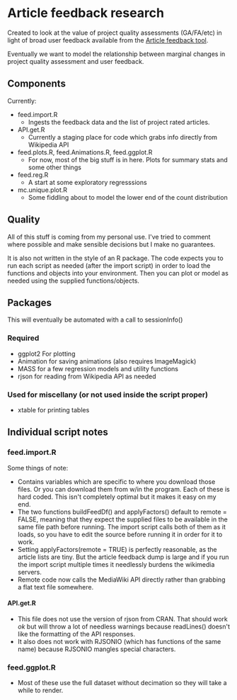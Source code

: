 # Article feedback research 

Created to look at the value of project quality assessments (GA/FA/etc) in light of broad user feedback available from the [Article feedback tool](http://en.wikipedia.org/wiki/Wikipedia:Article_Feedback_Tool).

Eventually we want to model the relationship between marginal changes in project quality assessment and user feedback.

## Components

Currently:

 - feed.import.R 
 	- Ingests the feedback data and the list of project rated articles. 
 - API.get.R
 	- Currently a staging place for code which grabs info directly from Wikipedia API
 - feed.plots.R, feed.Animations.R, feed.ggplot.R
 	- For now, most of the big stuff is in here. Plots for summary stats and some other things
 - feed.reg.R 
 	- A start at some exploratory regresssions
 - mc.unique.plot.R
 	- Some fiddling about to model the lower end of the count distribution

## Quality

All of this stuff is coming from my personal use. I've tried to comment where possible and make sensible decisions but I make no guarantees.

It is also not written in the style of an R package. The code expects you to run each script as needed (after the import script) in order to load the functions and objects into your environment. Then you can plot or model as needed using the supplied functions/objects.

## Packages

This will eventually be automated with a call to sessionInfo()

### Required

- ggplot2 For plotting
- Animation for saving animations (also requires ImageMagick)
- MASS for a few regression models and utility functions
- rjson for reading from Wikipedia API as needed

### Used for miscellany (or not used inside the script proper)

- xtable for printing tables

## Individual script notes

### feed.import.R

Some things of note:

- Contains variables which are specific to where you download those files. Or you can download them from w/in the program. Each of these is hard coded. This isn't completely optimal but it makes it easy on my end. 
- The two functions buildFeedDf() and applyFactors() default to remote = FALSE, meaning that they expect the supplied files to be available in the same file path before running. The import script calls both of them as it loads, so you have to edit the source before running it in order for it to work. 
- Setting applyFactors(remote = TRUE) is perfectly reasonable, as the article lists are tiny. But the article feedback dump is large and if you run the import script multiple times it needlessly burdens the wikimedia servers.
- Remote code now calls the MediaWiki API directly rather than grabbing a flat text file somewhere. 

#### API.get.R

- This file does not use the version of rjson from CRAN. That should work *ok* but will throw a lot of needless warnings because readLines() doesn't like the formatting of the API responses.
- It also does not work with RJSONIO (which has functions of the same name) because RJSONIO mangles special characters.

	
### feed.ggplot.R
	
- Most of these use the full dataset without decimation so they will take a while to render. 

